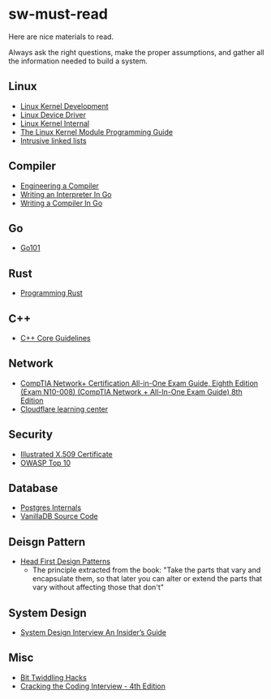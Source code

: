 # sw-must-read
Here are nice materials to read.

Always ask the right questions, make the proper assumptions, and gather all the information needed to build a system.

## Linux
- [Linux Kernel Development](https://www.doc-developpement-durable.org/file/Projets-informatiques/cours-&-manuels-informatiques/Linux/Linux%20Kernel%20Development,%203rd%20Edition.pdf)
- [Linux Device Driver](https://lwn.net/Kernel/LDD3/)
- [Linux Kernel Internal](http://wiki.csie.ncku.edu.tw/linux/schedule)
- [The Linux Kernel Module Programming Guide](https://sysprog21.github.io/lkmpg/)
- [Intrusive linked lists](https://www.data-structures-in-practice.com/intrusive-linked-lists/)

## Compiler
- [Engineering a Compiler](http://www.r-5.org/files/books/computers/compilers/writing/Keith_Cooper_Linda_Torczon-Engineering_a_Compiler-EN.pdf)
- [Writing an Interpreter In Go](https://interpreterbook.com/)
- [Writing a Compiler In Go](https://compilerbook.com/)

## Go
- [Go101](https://go101.org/)

## Rust
- [Programming Rust](https://www.oreilly.com/library/view/programming-rust-2nd/9781492052586/)

## C++
- [C++ Core Guidelines](https://isocpp.github.io/CppCoreGuidelines/CppCoreGuidelines)

## Network
- [CompTIA Network+ Certification All-in-One Exam Guide, Eighth Edition (Exam N10-008) (CompTIA Network + All-In-One Exam Guide) 8th Edition](https://www.amazon.com/CompTIA-Network-Certification-N10-008-Comptia/dp/1264269056)
- [Cloudflare learning center](https://www.cloudflare.com/learning/)

## Security
- [Illustrated X.509 Certificate](https://darutk.medium.com/illustrated-x-509-certificate-84aece2c5c2e)
- [OWASP Top 10](https://owasp.org/API-Security/)

## Database
- [Postgres Internals](https://www.postgresql.org/docs/current/internals.html)
- [VanillaDB Source Code](https://github.com/vanilladb)

## Deisgn Pattern
- [Head First Design Patterns](https://www.google.com/search?q=head+first+design+patterns%252C+2nd+edition)
  - The principle extracted from the book: "Take the parts that vary and encapsulate them, so that later you can alter or extend the parts that vary without affecting those that don't"
 
## System Design
- [System Design Interview An Insider’s Guide](https://www.amazon.com/System-Design-Interview-insiders-Second/dp/B08CMF2CQF)
 
## Misc
- [Bit Twiddling Hacks](https://graphics.stanford.edu/~seander/bithacks.html)
- [Cracking the Coding Interview - 4th Edition](https://www.amazon.com/Cracking-Coding-Interview-Programming-Questions/dp/0984782850)
